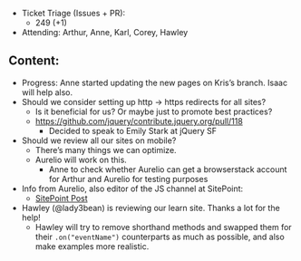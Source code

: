 * Ticket Triage (Issues + PR):
  * 249 (+1)
* Attending: Arthur, Anne, Karl, Corey, Hawley

## Content:
* Progress: Anne started updating the new pages on Kris’s branch. Isaac will help also.
* Should we consider setting up http -> https redirects for all sites?
  * Is it beneficial for us? Or maybe just to promote best practices?
  * https://github.com/jquery/contribute.jquery.org/pull/118
    * Decided to speak to Emily Stark at jQuery SF
* Should we review all our sites on mobile?
  * There’s many things we can optimize.
  * Aurelio will work on this.
    * Anne to check whether Aurelio can get a browserstack account for Arthur and Aurelio for testing purposes
* Info from Aurelio, also editor of the JS channel at SitePoint:
    * [SitePoint Post](http://sitepointdotcom.createsend.com/t/ViewEmailArchive/y/359B0FE9905C5532/C67FD2F38AC4859C/)
* Hawley (@lady3bean) is reviewing our learn site. Thanks a lot for the help!
  * Hawley will try to remove shorthand methods and swapped them for their `.on("eventName")` counterparts as much as possible, and also make examples more realistic.
